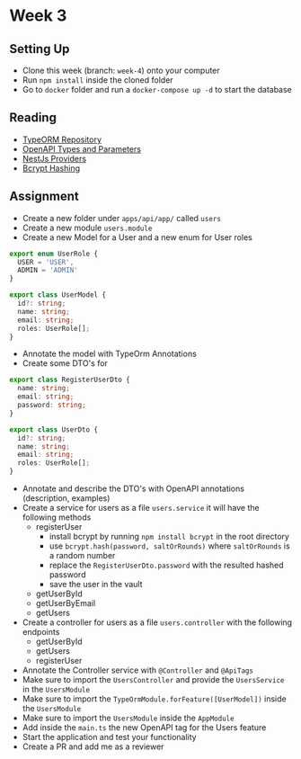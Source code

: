 # Week 3

## Setting Up 

- Clone this week (branch: `week-4`) onto your computer
- Run `npm install` inside the cloned folder
- Go to `docker` folder and run a `docker-compose up -d` to start the database

## Reading

- [TypeORM Repository](https://docs.nestjs.com/techniques/database#repository-pattern)
- [OpenAPI Types and Parameters](https://docs.nestjs.com/openapi/types-and-parameters)
- [NestJs Providers](https://docs.nestjs.com/providers)
- [Bcrypt Hashing](https://docs.nestjs.com/security/encryption-and-hashing#hashing)

## Assignment

- Create a new folder under `apps/api/app/` called `users`
- Create a new module `users.module`
- Create a new Model for a User and a new enum for User roles
```typescript
export enum UserRole {
  USER = 'USER',
  ADMIN = 'ADMIN'
}

export class UserModel {
  id?: string;
  name: string;
  email: string;
  roles: UserRole[];
}
```
- Annotate the model with TypeOrm Annotations
- Create some DTO's for
```typescript
export class RegisterUserDto {
  name: string;
  email: string;
  password: string;
}

export class UserDto {
  id?: string;
  name: string;
  email: string;
  roles: UserRole[];
}
```
- Annotate and describe the DTO's with OpenAPI annotations (description, examples)
- Create a service for users as a file `users.service` it will have the following methods
  - registerUser 
    - install bcrypt by running `npm install bcrypt` in the root directory
    - use `bcrypt.hash(password, saltOrRounds)` where `saltOrRounds` is a random number
    - replace the `RegisterUserDto.password` with the resulted hashed password
    - save the user in the vault
  - getUserById
  - getUserByEmail
  - getUsers
- Create a controller for users as a file `users.controller` with the following endpoints
  - getUserById
  - getUsers
  - registerUser
- Annotate the Controller service with `@Controller` and `@ApiTags`
- Make sure to import the `UsersController` and provide the `UsersService` in the `UsersModule`
- Make sure to import the `TypeOrmModule.forFeature([UserModel])` inside the `UsersModule`
- Make sure to import the `UsersModule` inside the `AppModule`
- Add inside the `main.ts` the new OpenAPI tag for the Users feature
- Start the application and test your functionality
- Create a PR and add me as a reviewer
